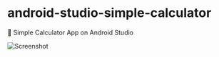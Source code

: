 # android-studio-simple-calculator

📱 Simple Calculator App on Android Studio

![Screenshot](https://github.com/zumrudu-anka/android-studio-simple-calculator/tree/main/presentation/img1.png)
